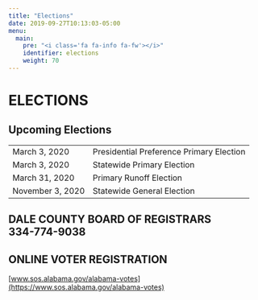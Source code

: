 ```yaml
---
title: "Elections"
date: 2019-09-27T10:13:03-05:00
menu:
  main:
    pre: "<i class='fa fa-info fa-fw'></i>"
    identifier: elections
    weight: 70
---
```

# ELECTIONS

## Upcoming Elections

|                   |                                           |
| ----------------- | ----------------------------------------- |
| March 3, 2020     |	Presidential Preference Primary Election  |
| March 3, 2020     |	Statewide Primary Election                |
| March 31, 2020    |	Primary Runoff Election                   |
| November 3, 2020  |	Statewide General Election                |

## DALE COUNTY BOARD OF REGISTRARS<br />334-774-9038

## ONLINE VOTER REGISTRATION
[www.sos.alabama.gov/alabama-votes](https://www.sos.alabama.gov/alabama-votes)



